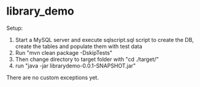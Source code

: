 # library_demo

Setup:

1. Start a MySQL server and execute sqlscript.sql script to create the DB, create the tables and populate them with test data
2. Run  "mvn clean package -DskipTests"
3. Then change directory to target folder with "cd ./target/"
4. run "java -jar librarydemo-0.0.1-SNAPSHOT.jar"


There are no custom exceptions yet.